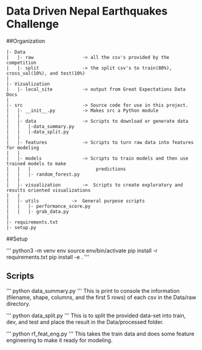 # Data Driven Nepal Earthquakes Challenge

##Organization

```
|- Data
|   |- raw                  -> all the csv's provided by the competition
|   |- split                -> the split csv's to train(80%), cross_val(10%), and test(10%)
|
|- Vizualization
|   |- local_site           -> output from Great Expectations Data Docs
|
|- src                      -> Source code for use in this project.
|   |- __init__.py          -> Makes src a Python module
|   |
|   |- data                 -> Scripts to download or generate data
|   │   |-data_summary.py
|   |   |-data_split.py
|   |
|   |- features             -> Scripts to turn raw data into features for modeling
|   |
|   |- models               -> Scripts to train models and then use trained models to make
|   |   |                        predictions
|   |   |- random_forest.py
|   |
|   |- visualization        ->  Scripts to create exploratory and results oriented visualizations
|   |
|   |- utils		    ->  General purpose scripts
|   |   |- performance_score.py
|   |   |- grab_data.py
|
|- requirements.txt
|- setup.py
```


##Setup

'''
python3 -m venv env
source env/bin/activate
pip install -r requirements.txt
pip install -e .
'''

## Scripts

'''
python data_summary.py
'''
This is print to console the information (filename, shape, columns, and the first 5 rows) 
of each csv in the Data/raw directory.

'''
python data_split.py
'''
This is to split the provided data-set into train, dev, and test and place the result in the Data/processed folder.

'''
python rf_feat_eng.py
'''
This takes the train data and does some feature engineering to make it ready for modeling.
